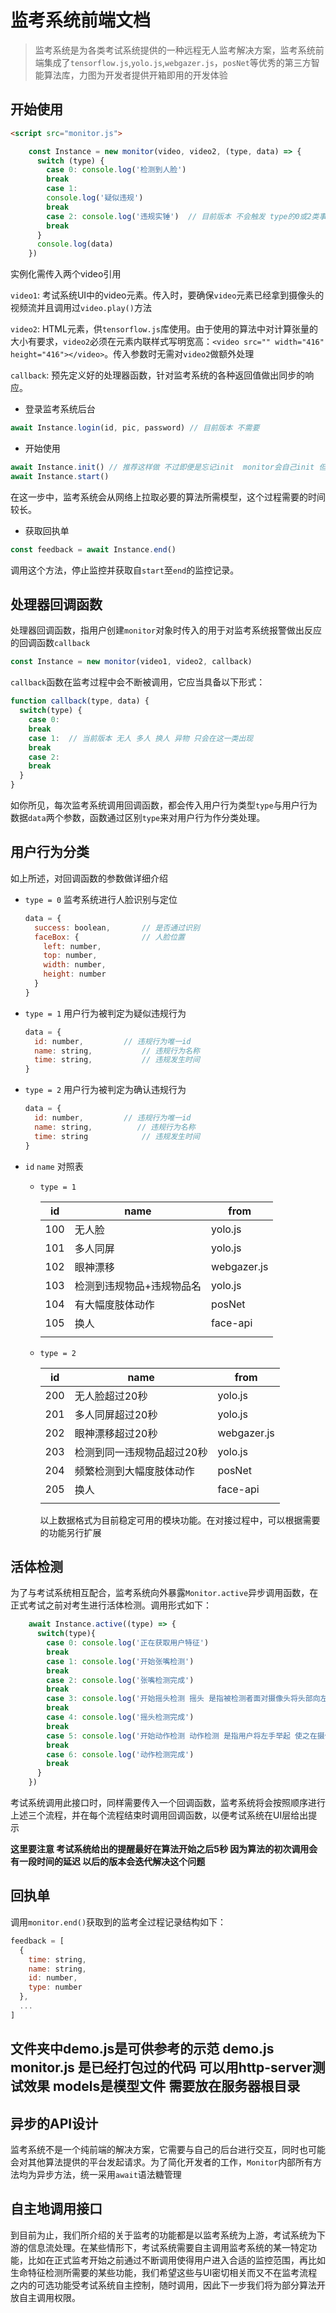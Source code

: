#  监考系统前端文档

> 监考系统是为各类考试系统提供的一种远程无人监考解决方案，监考系统前端集成了`tensorflow.js`,`yolo.js`,`webgazer.js`，`posNet`等优秀的第三方智能算法库，力图为开发者提供开箱即用的开发体验

##  开始使用

```html
<script src="monitor.js">
```

```js
    const Instance = new monitor(video, video2, (type, data) => {
      switch (type) {
        case 0: console.log('检测到人脸')
        break
        case 1: 
        console.log('疑似违规')
        break
        case 2: console.log('违规实锤')  // 目前版本 不会触发 type的0或2类事件
        break
      }
      console.log(data)
    })

```



实例化需传入两个video引用

`video1`: 考试系统UI中的video元素。传入时，要确保`video`元素已经拿到摄像头的视频流并且调用过`video.play()`方法

`video2`: HTML元素，供`tensorflow.js`库使用。由于使用的算法中对计算张量的大小有要求，`video2`必须在元素内联样式写明宽高：`<video src="" width="416" height="416"></video>`。传入参数时无需对`video2`做额外处理

`callback`: 预先定义好的处理器函数，针对监考系统的各种返回值做出同步的响应。

* 登录监考系统后台

```js
await Instance.login(id, pic, password) // 目前版本 不需要
```

* 开始使用

```js
await Instance.init() // 推荐这样做 不过即便是忘记init  monitor会自己init 但由于init时间会比较长（模型总大小约50M）因此推荐使用init 同时对用户给出等待说明
await Instance.start()
```

在这一步中，监考系统会从网络上拉取必要的算法所需模型，这个过程需要的时间较长。

* 获取回执单

```js
const feedback = await Instance.end()
```

调用这个方法，停止监控并获取自`start`至`end`的监控记录。

##  处理器回调函数

处理器回调函数，指用户创建`monitor`对象时传入的用于对监考系统报警做出反应的回调函数`callback`

```js
const Instance = new monitor(video1, video2, callback)
```

`callback`函数在监考过程中会不断被调用，它应当具备以下形式：

```js
function callback(type, data) {
  switch(type) {
    case 0:
    break
    case 1:  // 当前版本 无人 多人 换人 异物 只会在这一类出现
    break
    case 2:
    break
  }
}
```

如你所见，每次监考系统调用回调函数，都会传入用户行为类型`type`与用户行为数据`data`两个参数，函数通过区别`type`来对用户行为作分类处理。

##  用户行为分类

如上所述，对回调函数的参数做详细介绍

* `type = 0` 监考系统进行人脸识别与定位


  ```js
  data = {
    success: boolean,		// 是否通过识别
    faceBox: {		        // 人脸位置
      left: number,
      top: number,
      width: number,
      height: number
    }
  }
  ```

* `type = 1` 用户行为被判定为疑似违规行为

  ```js
  data = {
    id: number,			// 违规行为唯一id
    name: string,			// 违规行为名称
    time: string,			// 违规发生时间
  }
  ```

* `type = 2` 用户行为被判定为确认违规行为

  ```js
  data = {
    id: number,			// 违规行为唯一id
    name: string,          // 违规行为名称
    time: string			// 违规发生时间
  }
  ```

* `id`  `name` 对照表

  * `type = 1`

    | id   | name                      | from        |
    | ---- | ------------------------- | ----------- |
    | 100  | 无人脸                    | yolo.js     |
    | 101  | 多人同屏                  | yolo.js     |
    | 102  | 眼神漂移                  | webgazer.js |
    | 103  | 检测到违规物品+违规物品名 | yolo.js     |
    | 104  | 有大幅度肢体动作          | posNet      |
    | 105  | 换人                      | face-api    |
    |      |                           |             |

  * `type = 2`

    | id   | name                       | from        |
    | ---- | -------------------------- | ----------- |
    | 200  | 无人脸超过20秒             | yolo.js     |
    | 201  | 多人同屏超过20秒           | yolo.js     |
    | 202  | 眼神漂移超过20秒           | webgazer.js |
    | 203  | 检测到同一违规物品超过20秒 | yolo.js     |
    | 204  | 频繁检测到大幅度肢体动作   | posNet      |
    | 205  | 换人                       | face-api    |
    |      |                            |             |

    以上数据格式为目前稳定可用的模块功能。在对接过程中，可以根据需要的功能另行扩展

##  活体检测

为了与考试系统相互配合，监考系统向外暴露`Monitor.active`异步调用函数，在正式考试之前对考生进行活体检测。调用形式如下：

```js
    await Instance.active((type) => {
      switch(type){
        case 0: console.log('正在获取用户特征')
        break
        case 1: console.log('开始张嘴检测')
        break
        case 2: console.log('张嘴检测完成')
        break
        case 3: console.log('开始摇头检测 摇头 是指被检测者面对摄像头将头部向左或右转45度')
        break
        case 4: console.log('摇头检测完成')
        break
        case 5: console.log('开始动作检测 动作检测 是指用户将左手举起 使之在摄像头中的位置高过左肩')
        break
        case 6: console.log('动作检测完成')
        break
      }
    })

```

考试系统调用此接口时，同样需要传入一个回调函数，监考系统将会按照顺序进行上述三个流程，并在每个流程结束时调用回调函数，以便考试系统在UI层给出提示

**这里要注意 考试系统给出的提醒最好在算法开始之后5秒 因为算法的初次调用会有一段时间的延迟 以后的版本会迭代解决这个问题**

##  回执单

调用`monitor.end()`获取到的监考全过程记录结构如下：

```js
feedback = [
  {
    time: string, 
    name: string,
    id: number,
    type: number
  },
  ...
]
```



##  文件夹中demo.js是可供参考的示范  demo.js monitor.js 是已经打包过的代码 可以用http-server测试效果 models是模型文件 需要放在服务器根目录

##  异步的API设计

监考系统不是一个纯前端的解决方案，它需要与自己的后台进行交互，同时也可能会对其他算法提供的平台发起请求。为了简化开发者的工作，`Monitor`内部所有方法均为异步方法，统一采用`await`语法糖管理

##  自主地调用接口

到目前为止，我们所介绍的关于监考的功能都是以监考系统为上游，考试系统为下游的信息流处理。在某些情形下，考试系统需要自主调用监考系统的某一特定功能，比如在正式监考开始之前通过不断调用使得用户进入合适的监控范围，再比如生命特征检测所需要的某些功能，我们希望这些与UI密切相关而又不在监考流程之内的可选功能受考试系统自主控制，随时调用，因此下一步我们将为部分算法开放自主调用权限。

